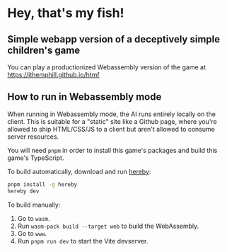 # Hey, that's my fish!

## Simple webapp version of a deceptively simple children's game

You can play a productionized Webassembly version of the game at
https://jthemphill.github.io/htmf

## How to run in Webassembly mode

When running in Webassembly mode, the AI runs entirely locally on the client.
This is suitable for a "static" site like a Github page, where you're allowed to
ship HTML/CSS/JS to a client but aren't allowed to consume server resources.

You will need `pnpm` in order to install this game's packages and build this game's TypeScript.

To build automatically, download and run [hereby](https://www.npmjs.com/package/hereby):

```sh
pnpm install -g hereby
hereby dev
```

To build manually:

1. Go to `wasm`.
2. Run `wasm-pack build --target web` to build the WebAssembly.
3. Go to `www`.
4. Run `pnpm run dev` to start the Vite devserver.
